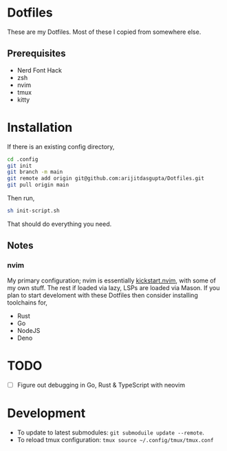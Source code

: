 # Dotfiles

These are my Dotfiles. Most of these I copied from somewhere else.

## Prerequisites
- Nerd Font Hack
- zsh
- nvim
- tmux
- kitty

# Installation

If there is an existing config directory,

```bash
cd .config
git init
git branch -m main
git remote add origin git@github.com:arijitdasgupta/Dotfiles.git
git pull origin main
```

Then run,
```bash
sh init-script.sh
```

That should do everything you need.

## Notes
### nvim
My primary configuration; nvim is essentially [kickstart.nvim](git@github.com:nvim-lua/kickstart.nvim.git), with some of my own stuff. The rest if loaded via lazy, LSPs are loaded via Mason. If you plan to start develoment with these Dotfiles then consider installing toolchains for,

 - Rust
 - Go
 - NodeJS
 - Deno

# TODO
 - [ ] Figure out debugging in Go, Rust & TypeScript with neovim

# Development 
 - To update to latest submodules: `git submoduile update --remote`.
 - To reload tmux configuration: `tmux source ~/.config/tmux/tmux.conf`

